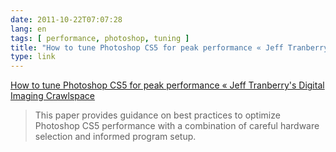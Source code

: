 ```yaml
---
date: 2011-10-22T07:07:28
lang: en
tags: [ performance, photoshop, tuning ]
title: "How to tune Photoshop CS5 for peak performance « Jeff Tranberry's Digital Imaging Crawlspace"
type: link
---
```


[How to tune Photoshop CS5 for peak performance « Jeff Tranberry's
Digital Imaging
Crawlspace](http://blogs.adobe.com/crawlspace/2011/05/how-to-tune-photoshop-cs5-for-peak-performance.html)

> This paper provides guidance on best practices to optimize Photoshop
> CS5 performance with a combination of careful hardware selection and
> informed program setup.

